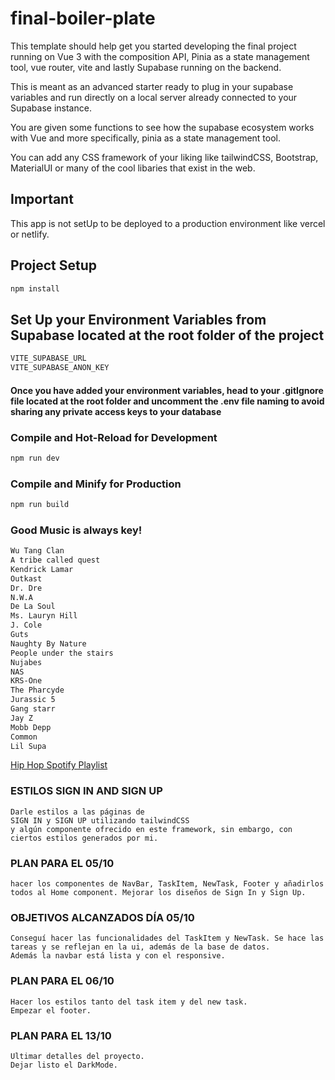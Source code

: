 # final-boiler-plate

This template should help get you started developing the final project running on Vue 3 with the composition API, Pinia as a state management tool, vue router, vite and lastly Supabase running on the backend.

This is meant as an advanced starter ready to plug in your supabase variables and run directly on a local server already connected to your Supabase instance.

You are given some functions to see how the supabase ecosystem works with Vue and more specifically, pinia as a state management tool.

You can add any CSS framework of your liking like tailwindCSS, Bootstrap, MaterialUI or many of the cool libaries that exist in the web.

## Important

This app is not setUp to be deployed to a production environment like vercel or netlify.

## Project Setup

```sh
npm install
```

## Set Up your Environment Variables from Supabase located at the root folder of the project

```sh
VITE_SUPABASE_URL
VITE_SUPABASE_ANON_KEY
```

#### Once you have added your environment variables, head to your .gitIgnore file located at the root folder and uncomment the .env file naming to avoid sharing any private access keys to your database

### Compile and Hot-Reload for Development

```sh
npm run dev
```

### Compile and Minify for Production

```sh
npm run build
```

### Good Music is always key!

```sh
Wu Tang Clan
A tribe called quest
Kendrick Lamar
Outkast
Dr. Dre
N.W.A
De La Soul
Ms. Lauryn Hill
J. Cole
Guts
Naughty By Nature
People under the stairs
Nujabes
NAS
KRS-One
The Pharcyde
Jurassic 5
Gang starr
Jay Z
Mobb Depp
Common
Lil Supa
```

[Hip Hop Spotify Playlist](https://open.spotify.com/playlist/4vKftyhS1gQovakehVcq1u?si=a7a119382dfe40da)

### ESTILOS SIGN IN AND SIGN UP

```
Darle estilos a las páginas de
SIGN IN y SIGN UP utilizando tailwindCSS
y algún componente ofrecido en este framework, sin embargo, con ciertos estilos generados por mi.
```

### PLAN PARA EL 05/10

```
hacer los componentes de NavBar, TaskItem, NewTask, Footer y añadirlos todos al Home component. Mejorar los diseños de Sign In y Sign Up.
```

### OBJETIVOS ALCANZADOS DÍA 05/10

```
Conseguí hacer las funcionalidades del TaskItem y NewTask. Se hace las tareas y se reflejan en la ui, además de la base de datos.
Además la navbar está lista y con el responsive.
```

### PLAN PARA EL 06/10

```
Hacer los estilos tanto del task item y del new task.
Empezar el footer.
```

### PLAN PARA EL 13/10

```
Ultimar detalles del proyecto.
Dejar listo el DarkMode.
```